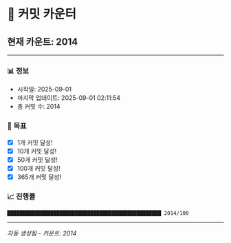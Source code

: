 # 🔢 커밋 카운터

## 현재 카운트: 2014

---

### 📊 정보
- 시작일: 2025-09-01
- 마지막 업데이트: 2025-09-01 02:11:54
- 총 커밋 수: 2014

### 🎯 목표
- [x] 1개 커밋 달성!
- [x] 10개 커밋 달성!
- [x] 50개 커밋 달성!
- [x] 100개 커밋 달성!
- [x] 365개 커밋 달성!

### 📈 진행률
```
██████████████████████████████████████████████████ 2014/100
```

---
*자동 생성됨 - 카운트: 2014*
